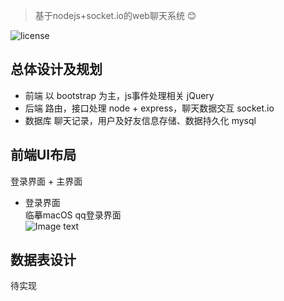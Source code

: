 
> 基于nodejs+socket.io的web聊天系统 :blush:

![license](https://img.shields.io/github/license/mashape/apistatus.svg?style=plastic)

## 总体设计及规划
- 前端 以 bootstrap 为主，js事件处理相关 jQuery 
- 后端 路由，接口处理 node + express，聊天数据交互 socket.io
- 数据库 聊天记录，用户及好友信息存储、数据持久化 mysql 

## 前端UI布局
登录界面 + 主界面
- 登录界面  
临摹macOS qq登录界面  
![Image text](https://github.com/zuoxiaobai/AChat-node/blob/master/img-folder/login.png)
## 数据表设计
待实现
